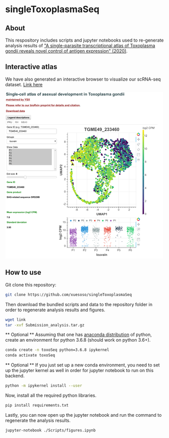 # singleToxoplasmaSeq

About
---------------------
This respository includes scripts and jupyter notebooks used to re-generate analysis results of ["A single-parasite transcriptional atlas of Toxoplasma gondii reveals novel control of antigen expression" (2020)](https://www.biorxiv.org/content/10.1101/656165v1?rss=1).

Interactive atlas
-----------------
We have also generated an interactive browser to visualize our scRNA-seq dataset. [Link here](http://st-atlas.org)

<img src="./images/st_atlas_example.png" title="Screenshot" width="500"/>

How to use
----------
Git clone this repository:
```bash
git clone https://github.com/xuesoso/singleToxoplasmaSeq
```

Then download the bundled scripts and data to the repository folder in order to regenerate analysis results and figures.
```bash
wget link 
tar -xvf Submission_analysis.tar.gz
```

** Optional **
Assuming that one has [anaconda distribution](https://www.anaconda.com/distribution/) of python, create an environment for python 3.6.8 (should work on python 3.6+).
```bash
conda create -n toxoSeq python=3.6.8 ipykernel
conda activate toxoSeq
```

** Optional **
If you just set up a new conda environment, you need to set up the jupyter kernel as well in order for jupyter notebook to run on this backend.
```bash
python -m ipykernel install --user
```

Now, install all the required python libraries.
```bash
pip install requirements.txt
```

Lastly, you can now open up the jupyter notebook and run the command to regenerate the analysis results.
```bash
jupyter-notebook ./Scripts/figures.ipynb
```

